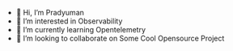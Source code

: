 - 👋 Hi, I’m Pradyuman
- 👀 I’m interested in Observability
- 🌱 I’m currently learning Opentelemetry
- 💞️ I’m looking to collaborate on Some Cool Opensource Project
